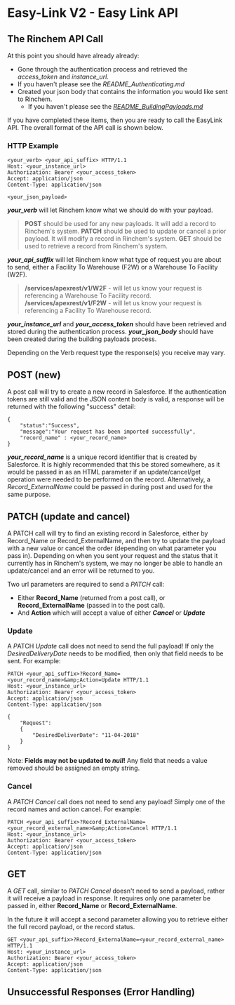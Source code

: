# Easy-Link V2 - Easy Link API

## The Rinchem API Call

At this point you should have already already:

-  Gone through the authentication process and retrieved the *access_token* and *instance_url*. 
  - If you haven't please see the *README_Authenticating.md*
- Created your json body that contains the information you would like sent to Rinchem.
  - If you haven't please see the [*README_BuildingPayloads.md*](README_BuildingPayloads.md)

If you have completed these items, then you are ready to call the EasyLink API. The overall format of the API call is shown below.

### HTTP Example

```http
<your_verb> <your_api_suffix> HTTP/1.1
Host: <your_instance_url>
Authorization: Bearer <your_access_token>
Accept: application/json
Content-Type: application/json

<your_json_payload>
```

***your_verb*** will let Rinchem know what we should do with your payload.  

>**POST** should be used for any new payloads. It will add a record to Rinchem's system.
>**PATCH** should be used to update or cancel a prior payload. It will modify a record in Rinchem's system.
>**GET** should be used to retrieve a record from Rinchem's system.

***your_api_suffix*** will let Rinchem know what type of request you are about to send, either a Facility To Warehouse (F2W) or a Warehouse To Facility (W2F).

> **/services/apexrest/v1/W2F** - will let us know your request is referencing a Warehouse To Facility record.
> **/services/apexrest/v1/F2W** - will let us know your request is referencing a Facility To Warehouse record.

***your_instance_url*** and ***your_access_token*** should have been retrieved and stored during the authentication process. ***your_json_body*** should have been created during the building payloads process.

Depending on the Verb request type the response(s) you receive may vary.



## POST (new)

A post call will try to create a new record in Salesforce. If the authentication tokens are still valid and the JSON content body is valid, a response will be returned with the following "success" detail:

```
{
    "status":"Success",
    "message":"Your request has been imported successfully", 
    "record_name" : <your_record_name>
}
```

***your_record_name*** is a unique record identifier that is created by Salesforce. It is highly recommended that this be stored somewhere, as it would be passed in as an HTML parameter if an update/cancel/get operation were needed to be performed on the record. Alternatively, a *Record_ExternalName* could be passed in during post and used for the same purpose.



## PATCH (update and cancel)

A PATCH call will try to find an existing record in Salesforce, either by Record_Name or Record_ExternalName, and then try to update the payload with a new value or cancel the order (depending on what parameter you pass in). Depending on when you sent your request and the status that it currently has in Rinchem's system, we may no longer be able to handle an update/cancel and an error will be returned to you.

Two url parameters are required to send a *PATCH* call:  

- Either **Record_Name** (returned from a post call), or **Record_ExternalName** (passed in to the post call).
- And **Action** which will accept a value of either ***Cancel*** or ***Update***  

### Update

A *P*ATCH *Update* call does not need to send the full payload! If only the *DesiredDeliveryDate* needs to be modified, then only that field needs to be sent. For example:

```http
PATCH <your_api_suffix>?Record_Name=<your_record_name>&amp;Action=Update HTTP/1.1
Host: <your_instance_url>
Authorization: Bearer <your_access_token>
Accept: application/json
Content-Type: application/json

{
	"Request":
	{
        "DesiredDeliverDate": "11-04-2018"
	}
}
```

Note: **Fields may not be updated to *null*!** Any field that needs a value removed should be assigned an empty string.

### Cancel

A *PATCH Cancel* call does not need to send any payload! Simply one of the record names and action cancel. For example:

```http
PATCH <your_api_suffix>?Record_ExternalName=<your_record_external_name>&amp;Action=Cancel HTTP/1.1
Host: <your_instance_url>
Authorization: Bearer <your_access_token>
Accept: application/json
Content-Type: application/json
```

 

## GET

A *GET* call, similar to *PATCH Cancel* doesn't need to send a payload, rather it will receive a payload in response. It requires only one parameter be passed in, either **Record_Name** or **Record_ExternalName**.

In the future it will accept a second parameter allowing you to retrieve either the full record payload, or the record status.

```http
GET <your_api_suffix>?Record_ExternalName=<your_record_external_name> HTTP/1.1
Host: <your_instance_url>
Authorization: Bearer <your_access_token>
Accept: application/json
Content-Type: application/json
```



## Unsuccessful Responses (Error Handling)

